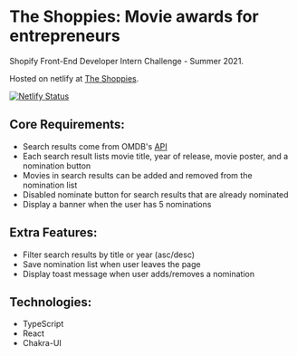 # The Shoppies: Movie awards for entrepreneurs

Shopify Front-End Developer Intern Challenge - Summer 2021.

Hosted on netlify at [The Shoppies](https://reverent-franklin-82ca04.netlify.app/).

[![Netlify Status](https://api.netlify.com/api/v1/badges/573224c5-5b97-4762-af91-eb127a4c0694/deploy-status)](https://reverent-franklin-82ca04.netlify.app)

## Core Requirements:

* Search results come from OMDB's [API](https://www.omdbapi.com/)
* Each search result lists movie title, year of release, movie poster, and a nomination button
* Movies in search results can be added and removed from the nomination list
* Disabled nominate button for search results that are already nominated
* Display a banner when the user has 5 nominations

## Extra Features:

* Filter search results by title or year (asc/desc)
* Save nomination list when user leaves the page
* Display toast message when user adds/removes a nomination

## Technologies:

* TypeScript
* React
* Chakra-UI
